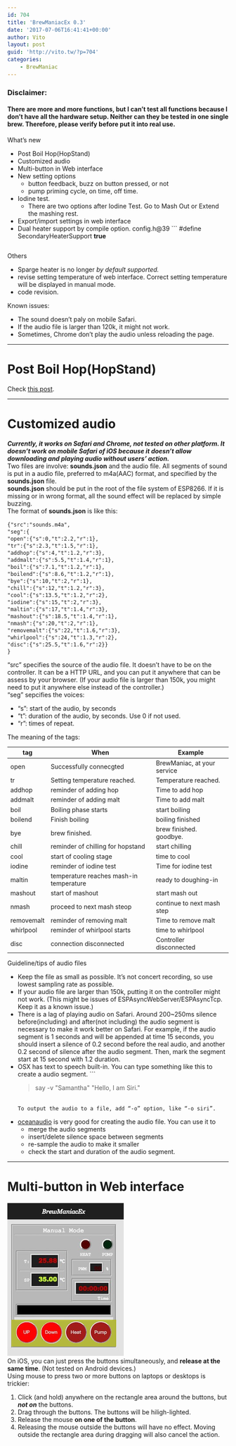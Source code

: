 ```yaml
---
id: 704
title: 'BrewManiacEx 0.3'
date: '2017-07-06T16:41:41+00:00'
author: Vito
layout: post
guid: 'http://vito.tw/?p=704'
categories:
    - BrewManiac
---
```


### Disclaimer:

#### There are more and more functions, but I can’t test all functions because I don’t have all the hardware setup. Neither can they be tested in one single brew. Therefore, please verify before put it into real use.

What’s new

- Post Boil Hop(HopStand)
- Customized audio
- Multi-button in Web interface
- New setting options 
    - button feedback, buzz on button pressed, or not
    - pump priming cycle, on time, off time.
- Iodine test. 
    - There are two options after Iodine Test. Go to Mash Out or Extend the mashing rest.
- Export/import settings in web interface
- Dual heater support by compile option. config.h@39 ```
    #define SecondaryHeaterSupport <strong>true</strong>
    ```

Others

- Sparge heater is no longer *by default supported.*
- revise setting temperature of web interface. Correct setting temperature will be displayed in manual mode.
- code revision.

Known issues:

- The sound doesn’t paly on mobile Safari.
- If the audio file is larger than 120k, it might not work.
- Sometimes, Chrome don’t play the audio unless reloading the page.

- - - - - -

# Post Boil Hop(HopStand)

Check [this post](/posts/2017/05/support-of-hop-stands).

- - - - - -

# Customized audio

***Currently, it works on Safari and Chrome, not tested on other platform. It doesn’t work on mobile Safari of iOS because it doesn’t allow downloading and playing audio without users’ action.***  
Two files are involve: **sounds.json** and the audio file. All segments of sound is put in a audio file, preferred to m4a(AAC) format, and specified by the **sounds.json** file.  
**sounds.json** should be put in the root of the file system of ESP8266. If it is missing or in wrong format, all the sound effect will be replaced by simple buzzing.  
The format of **sounds.json** is like this:

```
{"src":"sounds.m4a",
"seg":{
"open":{"s":0,"t":2.2,"r":1},
"tr":{"s":2.3,"t":1.5,"r":1},
"addhop":{"s":4,"t":1.2,"r":3},
"addmalt":{"s":5.5,"t":1.4,"r":1},
"boil":{"s":7.1,"t":1.2,"r":1},
"boilend":{"s":8.6,"t":1.2,"r":1},
"bye":{"s":10,"t":2,"r":1},
"chill":{"s":12,"t":1.2,"r":3},
"cool":{"s":13.5,"t":1.2,"r":2},
"iodine":{"s":15,"t":2,"r":3},
"maltin":{"s":17,"t":1.4,"r":3},
"mashout":{"s":18.5,"t":1.4,"r":1},
"nmash":{"s":20,"t":2,"r":1},
"removemalt":{"s":22,"t":1.6,"r":3},
"whirlpool":{"s":24,"t":1.3,"r":2},
"disc":{"s":25.5,"t":1.6,"r":2}}
}
```

“src” specifies the source of the audio file. It doesn’t have to be on the controller. It can be a HTTP URL, and you can put it anywhere that can be assess by your browser. (If your audio file is larger than 150k, you might need to put it anywhere else instead of the controller.)  
“seg” sepcifies the voices:

- “s”: start of the audio, by seconds
- “t”: duration of the audio, by seconds. Use 0 if not used.
- “r”: times of repeat.

The meaning of the tags:

| tag | When | Example |
|---|---|---|
| open | Successfully connecgted | BrewManiac, at your service |
| tr | Setting temperature reached. | Temperature reached. |
| addhop | reminder of adding hop | Time to add hop |
| addmalt | reminder of adding malt | Time to add malt |
| boil | Boiling phase starts | start boiling |
| boilend | Finish boiling | boiling finished |
| bye | brew finished. | brew finished. goodbye. |
| chill | reminder of chilling for hopstand | start chilling |
| cool | start of cooling stage | time to cool |
| iodine | reminder of iodine test | Time for iodine test |
| maltin | temperature reaches mash-in temperature | ready to doughing-in |
| mashout | start of mashout | start mash out |
| nmash | proceed to next mash steop | continue to next mash step |
| removemalt | reminder of removing malt | Time to remove malt |
| whirlpool | reminder of whirlpool starts | time to whirlpool |
| disc | connection disconnected | Controller disconnected |

   
Guideline/tips of audio files

- Keep the file as small as possible. It’s not concert recording, so use lowest sampling rate as possible.
- If your audio file are larger than 150k, putting it on the controller might not work. (This might be issues of ESPAsyncWebServer/ESPAsyncTcp. Keep it as a known issue.)
- There is a lag of playing audio on Safari. Around 200~250ms silence before(including) and after(not including) the audio segment is necessary to make it work better on Safari. For example, if the audio segment is 1 seconds and will be appended at time 15 seconds, you should insert a silence of 0.2 second before the real audio, and another 0.2 second of silence after the audio segment. Then, mark the segment start at 15 second with 1.2 duration.
- OSX has text to speech built-in. You can type something like this to create a audio segment. ```
    >say -v "Samantha" "Hello, I am Siri."
    ```
    
    To output the audio to a file, add “-o” option, like “-o siri”.
- [oceanaudio](http://www.ocenaudio.com) is very good for creating the audio file. You can use it to 
    - merge the audio segments
    - insert/delete silence space between segments
    - re-sample the audio to make it smaller
    - check the start and duration of the audio segment.

- - - - - -

# Multi-button in Web interface

![multibutton](/wp-content/uploads/2017/06/multibutton.png)  
On iOS, you can just press the buttons simultaneously, and **release at the same time**. (Not tested on Android devices.)  
Using mouse to press two or more buttons on laptops or desktops is trickier:

1. Click (and hold) anywhere on the rectangle area around the buttons, but ***not on*** the buttons.
2. Drag through the buttons. The buttons will be hiligh-lighted.
3. Release the mouse **on one of the button**.
4. Releasing the mouse outside the buttons will have no effect. Moving outside the rectangle area during dragging will also cancel the action.